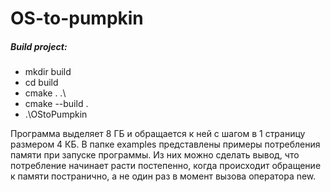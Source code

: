 # OS-to-pumpkin

##### Build project:
- mkdir build
- cd build
- cmake . .\
- cmake --build .
- .\OStoPumpkin

Программа выделяет 8 ГБ и обращается к ней с шагом в 1 страницу размером 4 КБ.
В папке examples представлены примеры потребления памяти при запуске программы. Из них можно сделать вывод, что потребление начинает расти постепенно, когда происходит обращение к памяти постранично, а не один раз в момент вызова оператора new.